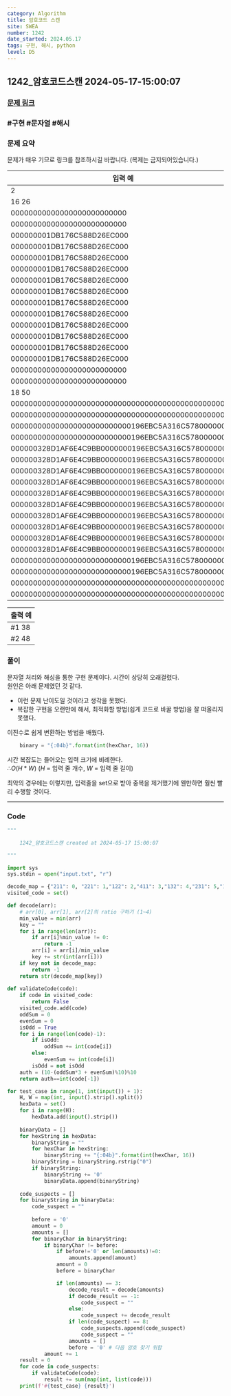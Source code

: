 ```yaml
---
category: Algorithm
title: 암호코드 스캔
site: SWEA
number: 1242
date_started: 2024.05.17
tags: 구현, 해시, python
level: D5
---
```


## 1242\_암호코드스캔 2024-05-17-15:00:07

### [문제 링크](https://swexpertacademy.com/main/code/problem/problemDetail.do?contestProbId=AV15JEKKAM8CFAYD)

### #구현 #문자열 #해시

### 문제 요약

문제가 매우 기므로 링크를 참조하시길 바랍니다. (복제는 금지되어있습니다.)

| 입력 예                                            |
| -------------------------------------------------- |
| 2                                                  |
| 16 26                                              |
| 00000000000000000000000000                         |
| 00000000000000000000000000                         |
| 000000001DB176C588D26EC000                         |
| 000000001DB176C588D26EC000                         |
| 000000001DB176C588D26EC000                         |
| 000000001DB176C588D26EC000                         |
| 000000001DB176C588D26EC000                         |
| 000000001DB176C588D26EC000                         |
| 000000001DB176C588D26EC000                         |
| 000000001DB176C588D26EC000                         |
| 000000001DB176C588D26EC000                         |
| 000000001DB176C588D26EC000                         |
| 000000001DB176C588D26EC000                         |
| 000000001DB176C588D26EC000                         |
| 00000000000000000000000000                         |
| 00000000000000000000000000                         |
| 18 50                                              |
| 00000000000000000000000000000000000000000000000000 |
| 00000000000000000000000000000000000000000000000000 |
| 000000000000000000000000000196EBC5A316C57800000000 |
| 000000000000000000000000000196EBC5A316C57800000000 |
| 000000328D1AF6E4C9BB0000000196EBC5A316C57800000000 |
| 000000328D1AF6E4C9BB0000000196EBC5A316C57800000000 |
| 000000328D1AF6E4C9BB0000000196EBC5A316C57800000000 |
| 000000328D1AF6E4C9BB0000000196EBC5A316C57800000000 |
| 000000328D1AF6E4C9BB0000000196EBC5A316C57800000000 |
| 000000328D1AF6E4C9BB0000000196EBC5A316C57800000000 |
| 000000328D1AF6E4C9BB0000000196EBC5A316C57800000000 |
| 000000328D1AF6E4C9BB0000000196EBC5A316C57800000000 |
| 000000328D1AF6E4C9BB0000000196EBC5A316C57800000000 |
| 000000328D1AF6E4C9BB0000000196EBC5A316C57800000000 |
| 000000000000000000000000000196EBC5A316C57800000000 |
| 000000000000000000000000000196EBC5A316C57800000000 |
| 00000000000000000000000000000000000000000000000000 |
| 00000000000000000000000000000000000000000000000000 |

| 출력 예 |
| ------- |
| #1 38   |
| #2 48   |

### 풀이

문자열 처리와 해싱을 통한 구현 문제이다. 시간이 상당히 오래걸렸다.  
원인은 아래 문제였던 것 같다.

-   이런 문제 난이도일 것이라고 생각을 못했다.
-   복잡한 구현을 오랜만에 해서, 최적화할 방법(쉽게 코드로 바꿀 방법)을 잘 떠올리지 못했다.

이진수로 쉽게 변환하는 방법을 배웠다.

```python
    binary = "{:04b}".format(int(hexChar, 16))
```

시간 복잡도는 들어오는 입력 크기에 비례한다.  
$∴ O(H * W)$ ($H$ = 입력 줄 개수, $W$ = 입력 줄 길이)

최악의 경우에는 이렇지만, 입력줄을 set으로 받아 중복을 제거했기에 웬만하면 훨씬 빨리 수행할 것이다.

---

### Code

<!-- CODE-APPENDED:1242_암호코드스캔.py -->
```python
"""

	1242_암호코드스캔 created at 2024-05-17 15:00:07

"""

import sys
sys.stdin = open("input.txt", "r")

decode_map = {"211": 0, "221": 1,"122": 2,"411": 3,"132": 4,"231": 5,"114": 6,"312": 7,"213": 8,"112": 9,}
visited_code = set()

def decode(arr):
    # arr[0], arr[1], arr[2]의 ratio 구하기 (1~4)
    min_value = min(arr)
    key = ""
    for i in range(len(arr)):
        if arr[i]%min_value != 0:
            return -1
        arr[i] = arr[i]/min_value
        key += str(int(arr[i]))
    if key not in decode_map:
        return -1
    return str(decode_map[key])
    
def validateCode(code):
    if code in visited_code:
        return False
    visited_code.add(code)
    oddSum = 0
    evenSum = 0
    isOdd = True
    for i in range(len(code)-1):
        if isOdd:
            oddSum += int(code[i])
        else:
            evenSum += int(code[i])
        isOdd = not isOdd
    auth = (10-(oddSum*3 + evenSum)%10)%10
    return auth==int(code[-1])

for test_case in range(1, int(input()) + 1):
    H, W = map(int, input().strip().split())
    hexData = set()
    for i in range(H):
        hexData.add(input().strip())
    
    binaryData = []
    for hexString in hexData:
        binaryString = ""
        for hexChar in hexString:
            binaryString += "{:04b}".format(int(hexChar, 16))
        binaryString = binaryString.rstrip("0")
        if binaryString:
            binaryString += '0'
            binaryData.append(binaryString)
    
    code_suspects = []
    for binaryString in binaryData:
        code_suspect = ""
        
        before = '0'
        amount = 0
        amounts = []
        for binaryChar in binaryString:
            if binaryChar != before:
                if before!='0' or len(amounts)!=0:
                    amounts.append(amount)
                amount = 0
                before = binaryChar

                if len(amounts) == 3:
                    decode_result = decode(amounts)
                    if decode_result == -1:
                        code_suspect = ""
                    else:
                        code_suspect += decode_result
                    if len(code_suspect) == 8:
                        code_suspects.append(code_suspect)
                        code_suspect = ""
                    amounts = []
                    before = '0' # 다음 암호 찾기 위함
            amount += 1
    result = 0
    for code in code_suspects:
        if validateCode(code):
            result += sum(map(int, list(code)))
    print(f'#{test_case} {result}')
```
